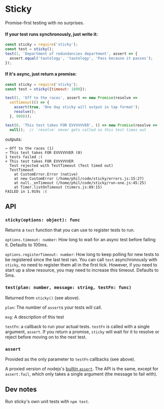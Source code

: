 # Sticky

Promise-first testing with no surprises.

#### If your test runs synchronously, just write it:

```js
const sticky = require('sticky');
const test = sticky();
test(1, 'Department of redundancies department', assert => {
  assert.equal('tautology', 'tautology', 'Pass because it passes');
});
```

#### If it's async, just return a promise:

```js
const sticky = require('sticky');
const test = sticky({timeout: 1000});

test(1, 'Off to the races', assert => new Promise(resolve =>
  setTimeout(() => {
    assert(true, 'One day sticky will output in tap format');
    resolve();
  }, 900)));

test(0, 'This test takes FOR EVVVVVVER', () => new Promise(resolve =>
  null));  // `resolve` never gets called so this test times out
```

outputs:

```
→ Off to the races (1)
→ This test takes FOR EVVVVVVER (0)
1 tests failed :(
× This test takes FOR EVVVVVVER
  Test rejected with TestTimeout (Test timed out)
  TestTimeout
    at CustomError.Error (native)
    at new CustomError (/home/phil/code/sticky/errors.js:15:27)
    at null._onTimeout (/home/phil/code/sticky/run-one.js:45:25)
    at Timer.listOnTimeout (timers.js:89:15)
FAILED in 1.919s :(
```


## API

### `sticky(options: object): func`

Returns a `test` function that you can use to register tests to run.

`options.timeout: number`: How long to wait for an async test before failing it. Defaults to 100ms.

`options.registerTimeout: number`: How long to keep polling for new tests to be registered since the last test ran. You can call `test` asynchronously with `sticky`, no need to register them all in the first tick. However, if you need to start up a slow resource, you may need to increase this timeout. Defaults to 5ms.


### `test(plan: number, message: string, testFn: func)`

Returned from `sticky()` (see above).

`plan`: The number of `assert`s your tests will call.

`msg`: A description of this test

`testFn`: a callback to run your actual tests. `testFn` is called with a single argument, `assert`. If you return a promise, `sticky` will wait for it to resolve or reject before moving on to the next test.


### `assert`

Provided as the only parameter to `testFn` callbacks (see above).

A proxied version of nodejs's [builtin `assert`](https://nodejs.org/api/all.html#all_assert). The API is the same, except for `assert.fail`, which only takes a single argument (the message to fail with).


## Dev notes

Run sticky's own unit tests with `npm test`.
